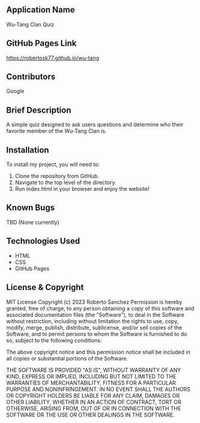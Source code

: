 ## Application Name

Wu-Tang Clan Quiz


## GitHub Pages Link

https://robertosk77.github.io/wu-tang


## Contributors

Google


## Brief Description

A simple quiz designed to ask users questions and determine who their favorite member of the Wu-Tang Clan is.


## Installation

To install my project, you will need to:

1. Clone the repository from GitHub.
2. Navigate to the top level of the directory.
3. Run index.html in your browser and enjoy the website!

## Known Bugs

TBD (None currently)

## Technologies Used

* HTML
* CSS
* GitHub Pages


## License & Copyright

MIT License
Copyright (c) 2023 Roberto Sanchez
Permission is hereby granted, free of charge, to any person obtaining a copy
of this software and associated documentation files (the "Software"), to deal
in the Software without restriction, including without limitation the rights
to use, copy, modify, merge, publish, distribute, sublicense, and/or sell
copies of the Software, and to permit persons to whom the Software is
furnished to do so, subject to the following conditions:

The above copyright notice and this permission notice shall be included in all
copies or substantial portions of the Software.

THE SOFTWARE IS PROVIDED "AS IS", WITHOUT WARRANTY OF ANY KIND, EXPRESS OR
IMPLIED, INCLUDING BUT NOT LIMITED TO THE WARRANTIES OF MERCHANTABILITY,
FITNESS FOR A PARTICULAR PURPOSE AND NONINFRINGEMENT. IN NO EVENT SHALL THE
AUTHORS OR COPYRIGHT HOLDERS BE LIABLE FOR ANY CLAIM, DAMAGES OR OTHER
LIABILITY, WHETHER IN AN ACTION OF CONTRACT, TORT OR OTHERWISE, ARISING FROM,
OUT OF OR IN CONNECTION WITH THE SOFTWARE OR THE USE OR OTHER DEALINGS IN THE
SOFTWARE.

